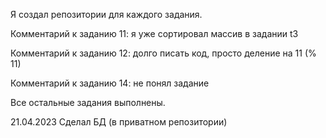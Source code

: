 Я создал репозитории для каждого задания.

Комментарий к заданию 11: я уже сортировал массив в задании t3

Комментарий к заданию 12: долго писать код, просто деление на 11 (% 11)

Комментарий к заданию 14: не понял задание

Все остальные задания выполнены.

21.04.2023 Сделал БД (в приватном репозитории)
